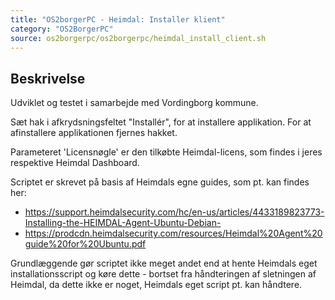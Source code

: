```yaml
---
title: "OS2borgerPC - Heimdal: Installer klient"
category: "OS2BorgerPC"
source: os2borgerpc/os2borgerpc/heimdal_install_client.sh
---
```


## Beskrivelse
Udviklet og testet i samarbejde med Vordingborg kommune.

Sæt hak i afkrydsningsfeltet "Installér", for at installere applikation. For at afinstallere applikationen fjernes hakket.

Parameteret 'Licensnøgle' er den tilkøbte Heimdal-licens, som findes i jeres respektive Heimdal Dashboard.

Scriptet er skrevet på basis af Heimdals egne guides, som pt. kan findes her:
- https://support.heimdalsecurity.com/hc/en-us/articles/4433189823773-Installing-the-HEIMDAL-Agent-Ubuntu-Debian-
- https://prodcdn.heimdalsecurity.com/resources/Heimdal%20Agent%20guide%20for%20Ubuntu.pdf

Grundlæggende gør scriptet ikke meget andet end at hente Heimdals eget installationsscript og køre dette - bortset fra håndteringen af sletningen af Heimdal, da dette ikke er noget, Heimdals eget script pt. kan håndtere.